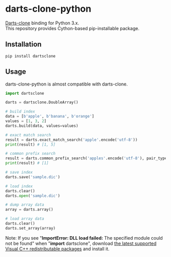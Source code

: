 # darts-clone-python

[Darts-clone](https://github.com/s-yata/darts-clone) binding for Python 3.x.  
This repository provides Cython-based pip-installable package.

## Installation

    pip install dartsclone


## Usage

darts-clone-python is almost compatible with darts-clone.

```python
import dartsclone

darts = dartsclone.DoubleArray()

# build index
data = [b'apple', b'banana', b'orange']
values = [1, 3, 2]
darts.build(data, values=values)

# exact match search
result = darts.exact_match_search('apple'.encode('utf-8'))
print(result) # [1, 5]

# common prefix search
result = darts.common_prefix_search('apples'.encode('utf-8'), pair_type=False)
print(result) # [1]

# save index
darts.save('sample.dic')

# load index
darts.clear()
darts.open('sample.dic')

# dump array data
array = darts.array()

# load array data
darts.clear()
darts.set_array(array)

```

Note: If you see "**ImportError: DLL load failed:** The specified module could not be found" when "**import** dartsclone", download [the latest supported Visual C++ redistributable packages](https://support.microsoft.com/en-us/help/2977003/the-latest-supported-visual-c-downloads) and install it.
